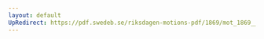 ```yaml
---
layout: default
UpRedirect: https://pdf.swedeb.se/riksdagen-motions-pdf/1869/mot_1869__ak__00065/mot_1869__ak__00065_003.pdf
---
```

